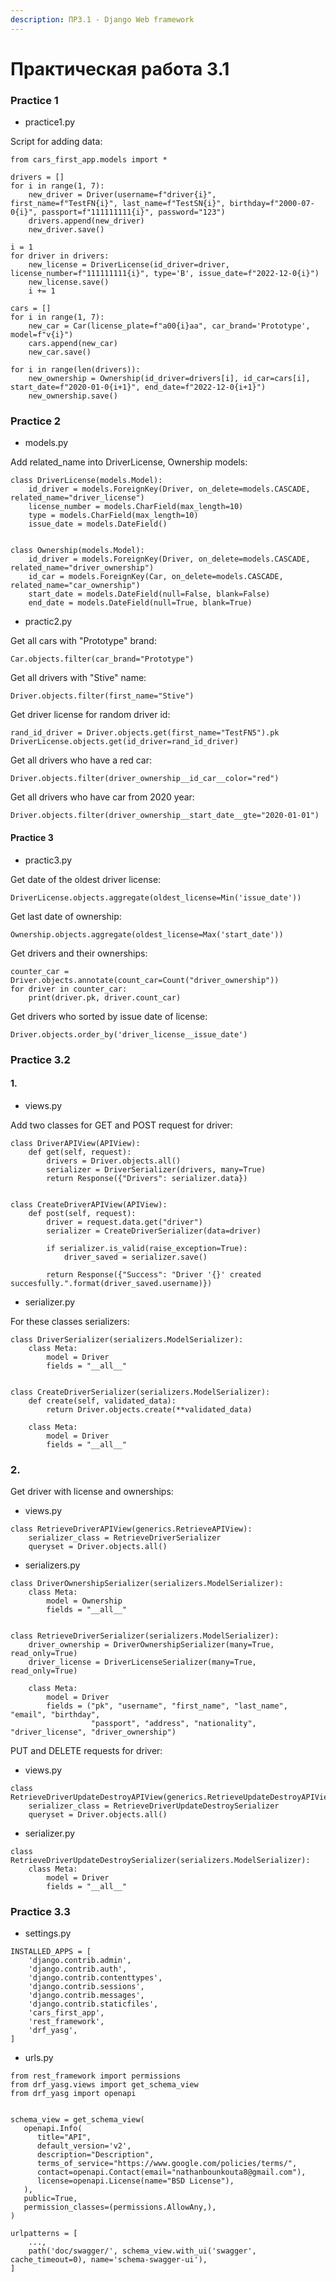 ```yaml
---
description: ПР3.1 - Django Web framework
---
```


# Практическая работа 3.1

### Practice 1

* practice1.py

Script for adding data:

```
from cars_first_app.models import *

drivers = []
for i in range(1, 7):
    new_driver = Driver(username=f"driver{i}", first_name=f"TestFN{i}", last_name=f"TestSN{i}", birthday=f"2000-07-0{i}", passport=f"111111111{i}", password="123")
    drivers.append(new_driver)
    new_driver.save()

i = 1
for driver in drivers:
    new_license = DriverLicense(id_driver=driver, license_number=f"111111111{i}", type='B', issue_date=f"2022-12-0{i}")
    new_license.save()
    i += 1

cars = []
for i in range(1, 7):
    new_car = Car(license_plate=f"a00{i}aa", car_brand='Prototype', model=f"v{i}")
    cars.append(new_car)
    new_car.save()

for i in range(len(drivers)):
    new_ownership = Ownership(id_driver=drivers[i], id_car=cars[i], start_date=f"2020-01-0{i+1}", end_date=f"2022-12-0{i+1}")
    new_ownership.save()
```

### Practice 2

* models.py

Add related\_name into DriverLicense, Ownership models:

```
class DriverLicense(models.Model):
    id_driver = models.ForeignKey(Driver, on_delete=models.CASCADE, related_name="driver_license")
    license_number = models.CharField(max_length=10)
    type = models.CharField(max_length=10)
    issue_date = models.DateField()


class Ownership(models.Model):
    id_driver = models.ForeignKey(Driver, on_delete=models.CASCADE, related_name="driver_ownership")
    id_car = models.ForeignKey(Car, on_delete=models.CASCADE, related_name="car_ownership")
    start_date = models.DateField(null=False, blank=False)
    end_date = models.DateField(null=True, blank=True)
```

* practic2.py

Get all cars with "Prototype" brand:

```
Car.objects.filter(car_brand="Prototype")
```

Get all drivers with "Stive" name:

```
Driver.objects.filter(first_name="Stive")
```

Get driver license for random driver id:

```
rand_id_driver = Driver.objects.get(first_name="TestFN5").pk
DriverLicense.objects.get(id_driver=rand_id_driver)
```

Get all drivers who have a red car:

```
Driver.objects.filter(driver_ownership__id_car__color="red")
```

Get all drivers who have car from 2020 year:

```
Driver.objects.filter(driver_ownership__start_date__gte="2020-01-01")
```

#### Practice 3 <a href="#3-task" id="3-task"></a>

* practic3.py

Get date of the oldest driver license:

```
DriverLicense.objects.aggregate(oldest_license=Min('issue_date'))
```

Get last date of ownership:

```
Ownership.objects.aggregate(oldest_license=Max('start_date'))
```

Get drivers and their ownerships:

```
counter_car = Driver.objects.annotate(count_car=Count("driver_ownership"))
for driver in counter_car:
    print(driver.pk, driver.count_car)
```

Get drivers who sorted by issue date of license:

```
Driver.objects.order_by('driver_license__issue_date')
```

### Practice 3.2 <a href="#pw-32" id="pw-32"></a>

#### 1. <a href="#1-task_1" id="1-task_1"></a>

* views.py

Add two classes for GET and POST request for driver:

```
class DriverAPIView(APIView):
    def get(self, request):
        drivers = Driver.objects.all()
        serializer = DriverSerializer(drivers, many=True)
        return Response({"Drivers": serializer.data})


class CreateDriverAPIView(APIView):
    def post(self, request):
        driver = request.data.get("driver")
        serializer = CreateDriverSerializer(data=driver)

        if serializer.is_valid(raise_exception=True):
            driver_saved = serializer.save()

        return Response({"Success": "Driver '{}' created succesfully.".format(driver_saved.username)})
```

* serializer.py

For these classes serializers:

```
class DriverSerializer(serializers.ModelSerializer):
    class Meta:
        model = Driver
        fields = "__all__"


class CreateDriverSerializer(serializers.ModelSerializer):
    def create(self, validated_data):
        return Driver.objects.create(**validated_data)

    class Meta:
        model = Driver
        fields = "__all__"
```

### 2.

Get driver with license and ownerships:

* views.py

```
class RetrieveDriverAPIView(generics.RetrieveAPIView):
    serializer_class = RetrieveDriverSerializer
    queryset = Driver.objects.all()
```

* serializers.py

```
class DriverOwnershipSerializer(serializers.ModelSerializer):
    class Meta:
        model = Ownership
        fields = "__all__"


class RetrieveDriverSerializer(serializers.ModelSerializer):
    driver_ownership = DriverOwnershipSerializer(many=True, read_only=True)
    driver_license = DriverLicenseSerializer(many=True, read_only=True)

    class Meta:
        model = Driver
        fields = ("pk", "username", "first_name", "last_name", "email", "birthday",
                  "passport", "address", "nationality", "driver_license", "driver_ownership")
```

PUT and DELETE requests for driver:

* views.py

```
class RetrieveDriverUpdateDestroyAPIView(generics.RetrieveUpdateDestroyAPIView):
    serializer_class = RetrieveDriverUpdateDestroySerializer
    queryset = Driver.objects.all()
```

* serializer.py

```
class RetrieveDriverUpdateDestroySerializer(serializers.ModelSerializer):
    class Meta:
        model = Driver
        fields = "__all__"
```

### Practice 3.3

* settings.py

```
INSTALLED_APPS = [
    'django.contrib.admin',
    'django.contrib.auth',
    'django.contrib.contenttypes',
    'django.contrib.sessions',
    'django.contrib.messages',
    'django.contrib.staticfiles',
    'cars_first_app',
    'rest_framework',
    'drf_yasg',
]
```

* urls.py

```
from rest_framework import permissions
from drf_yasg.views import get_schema_view
from drf_yasg import openapi


schema_view = get_schema_view(
   openapi.Info(
      title="API",
      default_version='v2',
      description="Description",
      terms_of_service="https://www.google.com/policies/terms/",
      contact=openapi.Contact(email="nathanbounkouta8@gmail.com"),
      license=openapi.License(name="BSD License"),
   ),
   public=True,
   permission_classes=(permissions.AllowAny,),
)

urlpatterns = [
    ...,
    path('doc/swagger/', schema_view.with_ui('swagger', cache_timeout=0), name='schema-swagger-ui'),
]
```
